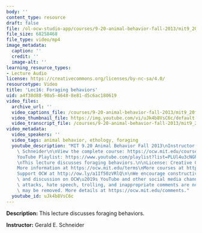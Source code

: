 ```yaml
---
body: ''
content_type: resource
draft: false
file: /ol-ocw-studio-app/courses/9-20-animal-behavior-fall-2013/mit9_20f13_lec16_360p_16_9.mp4
file_size: 68258468
file_type: video/mp4
image_metadata:
  caption: ''
  credit: ''
  image-alt: ''
learning_resource_types:
- Lecture Audio
license: https://creativecommons.org/licenses/by-nc-sa/4.0/
resourcetype: Video
title: 'Lec16: Foraging behaviors'
uid: a4f38d88-90a5-4648-8e81-d5c6ac180619
video_files:
  archive_url: ''
  video_captions_file: /courses/9-20-animal-behavior-fall-2013/mit9_20f13_lec16_captions.vtt
  video_thumbnail_file: https://img.youtube.com/vi/uJk4b8VsC6c/default.jpg
  video_transcript_file: /courses/9-20-animal-behavior-fall-2013/mit9_20f13_lec16_transcript.pdf
video_metadata:
  video_speakers: ''
  video_tags: animal behavior, ethology, foraging
  youtube_description: "MIT 9.20 Animal Behavior Fall 2013\nInstructor: Gerald E.\
    \ Schneider\n\nView the complete course: https://ocw.mit.edu/courses/9-20-animal-behavior-fall-2013/\n\
    YouTube Playlist: https://www.youtube.com/playlist?list=PLUl4u3cNGP63TbPEWYEKOq8yAN8mEP_5O\n\
    \nThis lecture discusses foraging behaviors.\n\nLicense: Creative Commons BY-NC-SA\n\
    More information at https://ocw.mit.edu/terms\nMore courses at https://ocw.mit.edu\n\
    Support OCW at http://ow.ly/a1If50zVRlQ\n\nWe encourage constructive comments\
    \ and discussion on OCW\u2019s YouTube and other social media channels. Personal\
    \ attacks, hate speech, trolling, and inappropriate comments are not allowed and\
    \ may be removed. More details at https://ocw.mit.edu/comments."
  youtube_id: uJk4b8VsC6c
---
```

**Description:** This lecture discusses foraging behaviors.

**Instructor:** Gerald E. Schneider